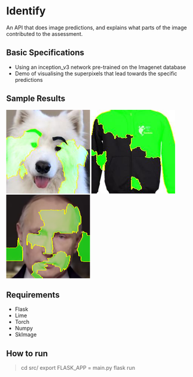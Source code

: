 # Identify

An API that does image predictions, and explains what parts of the image contributed to the assessment.

## Basic Specifications
- Using an inception_v3 network pre-trained on the Imagenet database
- Demo of visualising the superpixels that lead towards the specific predictions

## Sample Results
  ![Image of funnydog](/src/uploads/processedfunnydog.jpeg)
  ![Image of hoodie](/src/uploads/processedbelugahoodie.jpeg)
  ![Image of Putin](/src/uploads/processed02.png)



## Requirements
- Flask
- Lime
- Torch
- Numpy
- SkImage

## How to run

  > cd src/
  > export FLASK_APP = main.py
  > flask run
  

